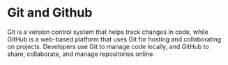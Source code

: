 # Git and Github
Git is a version control system that helps track changes in code, while GitHub is a web-based platform that uses Git for hosting and collaborating on projects. Developers use Git to manage code locally, and GitHub to share, collaborate, and manage repositories online.